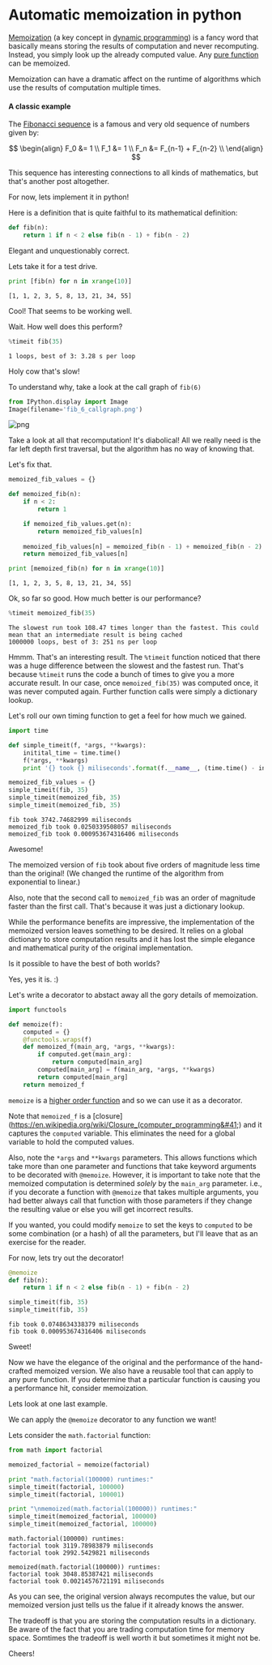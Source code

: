
Automatic memoization in python
===============================

[Memoization](https://en.wikipedia.org/wiki/Memoization) (a key concept in [dynamic programming](https://en.wikipedia.org/wiki/Dynamic_programming)) is a fancy word that basically means storing the results of computation and never recomputing. Instead, you simply look up the already computed value. Any [pure function](https://en.wikipedia.org/wiki/Pure_function) can be memoized.

Memoization can have a dramatic affect on the runtime of algorithms which use the results of computation multiple times.

#### A classic example ####

The [Fibonacci sequence](https://en.wikipedia.org/wiki/Fibonacci_number) is a famous and very old sequence of numbers given by:

$$
\begin{align}
    F_0 &= 1                 \\
    F_1 &= 1                 \\
    F_n &= F_{n-1} + F_{n-2} \\
\end{align}
$$

This sequence has interesting connections to all kinds of mathematics, but that's another post altogether.

For now, lets implement it in python!

Here is a definition that is quite faithful to its mathematical definition:


```python
def fib(n):
    return 1 if n < 2 else fib(n - 1) + fib(n - 2)
```

Elegant and unquestionably correct.

Lets take it for a test drive.


```python
print [fib(n) for n in xrange(10)]
```

    [1, 1, 2, 3, 5, 8, 13, 21, 34, 55]


Cool! That seems to be working well.

Wait. How well does this perform?


```python
%timeit fib(35)
```

    1 loops, best of 3: 3.28 s per loop


Holy cow that's slow!

To understand why, take a look at the call graph of `fib(6)`


```python
from IPython.display import Image
Image(filename='fib_6_callgraph.png') 
```




![png](output_7_0.png)



Take a look at all that recomputation! It's diabolical! All we really need is the far left depth first traversal, but the algorithm has no way of knowing that.

Let's fix that.


```python
memoized_fib_values = {}

def memoized_fib(n):
    if n < 2:
        return 1

    if memoized_fib_values.get(n):
        return memoized_fib_values[n]
    
    memoized_fib_values[n] = memoized_fib(n - 1) + memoized_fib(n - 2)
    return memoized_fib_values[n]

print [memoized_fib(n) for n in xrange(10)]
```

    [1, 1, 2, 3, 5, 8, 13, 21, 34, 55]


Ok, so far so good. How much better is our performance?


```python
%timeit memoized_fib(35)
```

    The slowest run took 108.47 times longer than the fastest. This could mean that an intermediate result is being cached 
    1000000 loops, best of 3: 251 ns per loop


Hmmm. That's an interesting result. The `%timeit` function noticed that there was a huge difference between the slowest and the fastest run. That's because `%timeit` runs the code a bunch of times to give you a more accurate result. In our case, once `memoized_fib(35)` was computed once, it was never computed again. Further function calls were simply a dictionary lookup.

Let's roll our own timing function to get a feel for how much we gained.


```python
import time

def simple_timeit(f, *args, **kwargs):
    initital_time = time.time()
    f(*args, **kwargs)
    print '{} took {} miliseconds'.format(f.__name__, (time.time() - initital_time) * 1000)

memoized_fib_values = {}
simple_timeit(fib, 35)
simple_timeit(memoized_fib, 35)
simple_timeit(memoized_fib, 35)

```

    fib took 3742.74682999 miliseconds
    memoized_fib took 0.0250339508057 miliseconds
    memoized_fib took 0.000953674316406 miliseconds


Awesome!

The memoized version of `fib` took about five orders of magnitude less time than the original! (We changed the runtime of the algorithm from exponential to linear.)

Also, note that the second call to `memoized_fib` was an order of magnitude faster than the first call. That's because it was just a dictionary lookup.

While the performance benefits are impressive, the implementation of the memoized version leaves something to be desired. It relies on a global dictionary to store computation results and it has lost the simple elegance and mathematical purity of the original implementation.

Is it possible to have the best of both worlds?

Yes, yes it is. :)

Let's write a decorator to abstact away all the gory details of memoization.


```python
import functools

def memoize(f):
    computed = {}
    @functools.wraps(f)
    def memoized_f(main_arg, *args, **kwargs):
        if computed.get(main_arg):
            return computed[main_arg]
        computed[main_arg] = f(main_arg, *args, **kwargs)
        return computed[main_arg]
    return memoized_f
```

`memoize` is a [higher order function](https://en.wikipedia.org/wiki/Higher-order_function) and so we can use it as a decorator.

Note that `memoized_f` is a [closure](https://en.wikipedia.org/wiki/Closure_(computer_programming&#41;) and it captures the `computed` variable. This eliminates the need for a global variable to hold the computed values.

Also, note the `*args` and `**kwargs` parameters. This allows functions which take more than one parameter and functions that take keyword arguments to be decorated with `@memoize`. However, it is important to take note that the memoized computation is determined *solely* by the `main_arg` parameter. i.e., if you decorate a function with `@memoize` that takes multiple arguments, you had better always call that function with those parameters if they change the resulting value or else you will get incorrect results.

If you wanted, you could modify `memoize` to set the keys to `computed` to be some combination (or a hash) of all the parameters, but I'll leave that as an exercise for the reader.

For now, lets try out the decorator!


```python
@memoize
def fib(n):
    return 1 if n < 2 else fib(n - 1) + fib(n - 2)

simple_timeit(fib, 35)
simple_timeit(fib, 35)
```

    fib took 0.0748634338379 miliseconds
    fib took 0.000953674316406 miliseconds


Sweet!

Now we have the elegance of the original and the performance of the hand-crafted memoized version. We also have a reusable tool that can apply to any pure function. If you determine that a particular function is causing you a performance hit, consider memoization.

Lets look at one last example.

We can apply the `@memoize` decorator to any function we want!

Lets consider the `math.factorial` function:


```python
from math import factorial

memoized_factorial = memoize(factorial)

print "math.factorial(100000) runtimes:"
simple_timeit(factorial, 100000)
simple_timeit(factorial, 100001)

print "\nmemoized(math.factorial(100000)) runtimes:"
simple_timeit(memoized_factorial, 100000)
simple_timeit(memoized_factorial, 100000)
```

    math.factorial(100000) runtimes:
    factorial took 3119.78983879 miliseconds
    factorial took 2992.5429821 miliseconds
    
    memoized(math.factorial(100000)) runtimes:
    factorial took 3048.85387421 miliseconds
    factorial took 0.00214576721191 miliseconds


As you can see, the original version always recomputes the value, but our memoized version just tells us the falue if it already knows the answer.

The tradeoff is that you are storing the computation results in a dictionary. Be aware of the fact that you are trading computation time for memory space. Somtimes the tradeoff is well worth it but sometimes it might not be.

Cheers!
